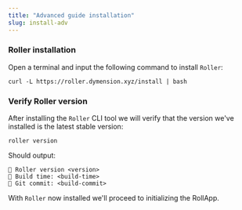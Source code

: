 ```yaml
---
title: "Advanced guide installation"
slug: install-adv
---
```


### Roller installation

Open a terminal and input the following command to install `Roller`:

```
curl -L https://roller.dymension.xyz/install | bash
```

### Verify Roller version

After installing the `Roller` CLI tool we will verify that the version we've installed is the latest stable version:

```
roller version
```

Should output:

```
💈 Roller version <version>
💈 Build time: <build-time>
💈 Git commit: <build-commit>
```

With `Roller` now installed we'll proceed to initializing the RollApp.
